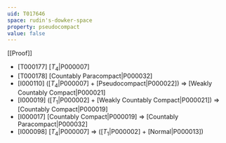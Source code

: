 ```yaml
---
uid: T017646
space: rudin's-dowker-space
property: pseudocompact
value: false
---
```

[[Proof]]

* [T000177] [$T_4$|P000007]
* [T000178] [Countably Paracompact|P000032]
* [I000110] ([$T_4$|P000007] + [Pseudocompact|P000022]) => [Weakly Countably Compact|P000021]
* [I000019] ([$T_1$|P000002] + [Weakly Countably Compact|P000021]) => [Countably Compact|P000019]
* [I000017] [Countably Compact|P000019] => [Countably Paracompact|P000032]
* [I000098] [$T_4$|P000007] => ([$T_1$|P000002] + [Normal|P000013])

